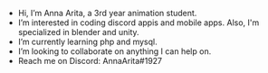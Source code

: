 - Hi, I’m Anna Arita, a 3rd year animation student.
- I’m interested in coding discord appis and mobile apps. Also, I'm specialized in blender and unity.
- I’m currently learning php and mysql.
- I’m looking to collaborate on anything I can help on.
- Reach me on Discord: AnnaArita#1927

<!---
annaarita/annaarita is a ✨ special ✨ repository because its `README.md` (this file) appears on your GitHub profile.
You can click the Preview link to take a look at your changes.
--->
